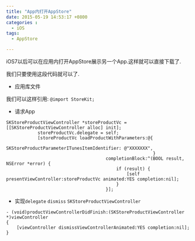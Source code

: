 ```yaml
---
title: "App内打开AppStore"
date: 2015-05-19 14:53:17 +0800
categories : 
  - iOS
tags:
  - AppStore

---
```


iOS7以后可以在应用内打开AppStore展示另一个App.这样就可以直接下载了.

我们只要使用这段代码就可以了.

* 应用库文件

我们可以这样引用: `@import StoreKit;`

<!--more-->

* 请求App

```
SKStoreProductViewController *storeProductVc = [[SKStoreProductViewController alloc] init];
            storeProductVc.delegate = self;
            [storeProductVc loadProductWithParameters:@{
                                                        SKStoreProductParameterITunesItemIdentifier: @"XXXXXXX",
                                                        }
                                      completionBlock:^(BOOL result, NSError *error) {
                                          if (result) {
                                              [self presentViewController:storeProductVc animated:YES completion:nil];
                                          }
                                      }];
```

* 实现`delegate` `dismiss` `SKStoreProductViewController`

```
- (void)productViewControllerDidFinish:(SKStoreProductViewController *)viewController
{
    [viewController dismissViewControllerAnimated:YES completion:nil];
}
```